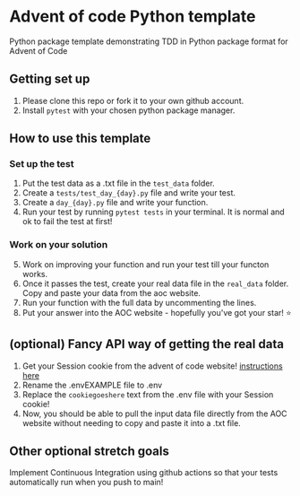 # Advent of code Python template

Python package template demonstrating TDD in Python package format for Advent of Code

## Getting set up

1. Please clone this repo or fork it to your own github account.
2. Install `pytest` with your chosen python package manager.

## How to use this template

### Set up the test

1. Put the test data as a .txt file in the `test_data` folder.
2. Create a `tests/test_day_{day}.py` file and write your test.
3. Create a `day_{day}.py` file and write your function.
4. Run your test by running `pytest tests` in your terminal. It is normal and ok to fail the test at first!

### Work on your solution

5. Work on improving your function and run your test till your functon works.
6. Once it passes the test, create your real data file in the `real_data` folder. Copy and paste your data from the aoc website.
7. Run your function with the full data by uncommenting the lines.
8. Put your answer into the AOC website - hopefully you've got your star! ⭐


## (optional) Fancy API way of getting the real data 

1. Get your Session cookie from the advent of code website! [instructions here](https://mmhaskell.com/blog/2023/1/30/advent-of-code-fetching-puzzle-input-using-the-api)
2. Rename the .envEXAMPLE file to .env
3. Replace the `cookiegoeshere` text from the .env file with your Session cookie! 
4. Now, you should be able to pull the input data file directly from the AOC website without needing to copy and paste it into a .txt file.

## Other optional stretch goals

Implement Continuous Integration using github actions so that your tests automatically run when you push to main!